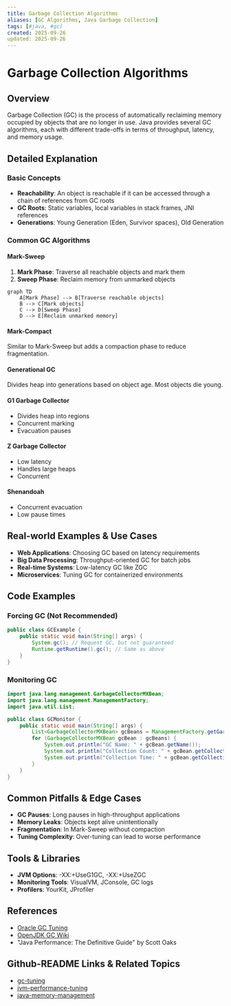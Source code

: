 ```yaml
---
title: Garbage Collection Algorithms
aliases: [GC Algorithms, Java Garbage Collection]
tags: [#java, #gc]
created: 2025-09-26
updated: 2025-09-26
---
```


# Garbage Collection Algorithms

## Overview
Garbage Collection (GC) is the process of automatically reclaiming memory occupied by objects that are no longer in use. Java provides several GC algorithms, each with different trade-offs in terms of throughput, latency, and memory usage.

## Detailed Explanation

### Basic Concepts
- **Reachability**: An object is reachable if it can be accessed through a chain of references from GC roots
- **GC Roots**: Static variables, local variables in stack frames, JNI references
- **Generations**: Young Generation (Eden, Survivor spaces), Old Generation

### Common GC Algorithms

#### Mark-Sweep
1. **Mark Phase**: Traverse all reachable objects and mark them
2. **Sweep Phase**: Reclaim memory from unmarked objects

```mermaid
graph TD
    A[Mark Phase] --> B[Traverse reachable objects]
    B --> C[Mark objects]
    C --> D[Sweep Phase]
    D --> E[Reclaim unmarked memory]
```

#### Mark-Compact
Similar to Mark-Sweep but adds a compaction phase to reduce fragmentation.

#### Generational GC
Divides heap into generations based on object age. Most objects die young.

#### G1 Garbage Collector
- Divides heap into regions
- Concurrent marking
- Evacuation pauses

#### Z Garbage Collector
- Low latency
- Handles large heaps
- Concurrent

#### Shenandoah
- Concurrent evacuation
- Low pause times

## Real-world Examples & Use Cases
- **Web Applications**: Choosing GC based on latency requirements
- **Big Data Processing**: Throughput-oriented GC for batch jobs
- **Real-time Systems**: Low-latency GC like ZGC
- **Microservices**: Tuning GC for containerized environments

## Code Examples

### Forcing GC (Not Recommended)
```java
public class GCExample {
    public static void main(String[] args) {
        System.gc(); // Request GC, but not guaranteed
        Runtime.getRuntime().gc(); // Same as above
    }
}
```

### Monitoring GC
```java
import java.lang.management.GarbageCollectorMXBean;
import java.lang.management.ManagementFactory;
import java.util.List;

public class GCMonitor {
    public static void main(String[] args) {
        List<GarbageCollectorMXBean> gcBeans = ManagementFactory.getGarbageCollectorMXBeans();
        for (GarbageCollectorMXBean gcBean : gcBeans) {
            System.out.println("GC Name: " + gcBean.getName());
            System.out.println("Collection Count: " + gcBean.getCollectionCount());
            System.out.println("Collection Time: " + gcBean.getCollectionTime() + " ms");
        }
    }
}
```

## Common Pitfalls & Edge Cases
- **GC Pauses**: Long pauses in high-throughput applications
- **Memory Leaks**: Objects kept alive unintentionally
- **Fragmentation**: In Mark-Sweep without compaction
- **Tuning Complexity**: Over-tuning can lead to worse performance

## Tools & Libraries
- **JVM Options**: -XX:+UseG1GC, -XX:+UseZGC
- **Monitoring Tools**: VisualVM, JConsole, GC logs
- **Profilers**: YourKit, JProfiler

## References
- [Oracle GC Tuning](https://docs.oracle.com/javase/8/docs/technotes/guides/vm/gctuning/)
- [OpenJDK GC Wiki](https://wiki.openjdk.java.net/display/shenandoah/Main)
- "Java Performance: The Definitive Guide" by Scott Oaks

## Github-README Links & Related Topics
- [gc-tuning](../gc-tuning/)
- [jvm-performance-tuning](../java/jvm-performance-tuning/)
- [java-memory-management](../java-memory-management/)
